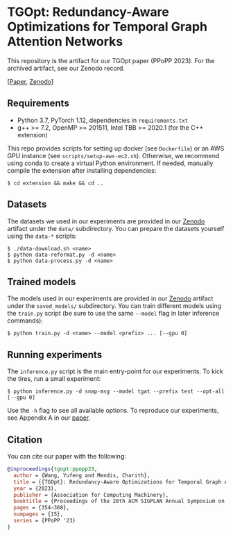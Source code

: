 # TGOpt: Redundancy-Aware Optimizations for Temporal Graph Attention Networks

This repository is the artifact for our TGOpt paper (PPoPP 2023). For the
archived artifact, see our Zenodo record.

[[Paper][pdf], [Zenodo][zen]]

## Requirements

* Python 3.7, PyTorch 1.12, dependencies in `requirements.txt`
* g++ >= 7.2, OpenMP >= 201511, Intel TBB >= 2020.1 (for the C++ extension)

This repo provides scripts for setting up docker (see `Dockerfile`) or an AWS
GPU instance (see `scripts/setup-aws-ec2.sh`). Otherwise, we recommend using
conda to create a virtual Python environment. If needed, manually compile the
extension after installing dependencies:

```
$ cd extension && make && cd ..
```

## Datasets

The datasets we used in our experiments are provided in our [Zenodo][zen]
artifact under the `data/` subdirectory. You can prepare the datasets yourself
using the `data-*` scripts:

```
$ ./data-download.sh <name>
$ python data-reformat.py -d <name>
$ python data-process.py -d <name>
```

## Trained models

The models used in our experiments are provided in our [Zenodo][zen] artifact
under the `saved_models/` subdirectory. You can train different models using
the `train.py` script (be sure to use the same `--model` flag in later
inference commands):

```
$ python train.py -d <name> --model <prefix> ... [--gpu 0]
```

## Running experiments

The `inference.py` script is the main entry-point for our experiments. To kick
the tires, run a small experiment:

```
$ python inference.py -d snap-msg --model tgat --prefix test --opt-all [--gpu 0]
```

Use the `-h` flag to see all available options. To reproduce our experiments,
see Appendix A in our [paper][pdf].

## Citation

You can cite our paper with the following:

```bibtex
@inproceedings{tgopt:ppopp23,
  author = {Wang, Yufeng and Mendis, Charith},
  title = {{TGOpt}: Redundancy-Aware Optimizations for Temporal Graph Attention Networks},
  year = {2023},
  publisher = {Association for Computing Machinery},
  booktitle = {Proceedings of the 28th ACM SIGPLAN Annual Symposium on Principles and Practice of Parallel Programming},
  pages = {354–368},
  numpages = {15},
  series = {PPoPP '23}
}
```

[zen]: https://zenodo.org/record/7328505
[pdf]: https://dl.acm.org/doi/abs/10.1145/3572848.3577490
